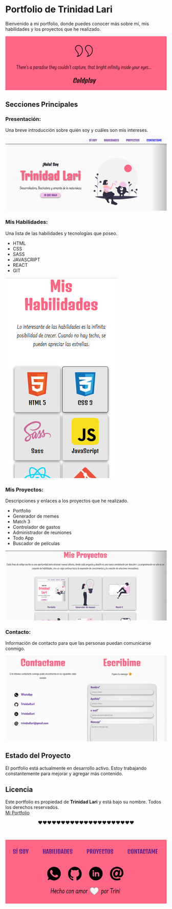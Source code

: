 

# Portfolio de Trinidad Lari
Bienvenido a mi portfolio, donde puedes conocer más sobre mí, mis habilidades y los proyectos que he realizado.

![Frase de Coldplay!](./assets/img/quote.png "Frase de Coldplay")

## Secciones Principales

### Presentación:
Una breve introducción sobre quién soy y cuáles son mis intereses.

![Presentación](./assets/img/presentation.png "Presentación")

### Mis Habilidades:
Una lista de las habilidades y tecnologías que poseo.
- HTML
- CSS
- SASS
- JAVASCRIPT
- REACT
- GIT

![Mis Habilidades](./assets/img/skills.png "Mis Habilidades")

### Mis Proyectos:
Descripciones y enlaces a los proyectos que he realizado. 
- Portfolio
- Generador de memes
- Match 3
- Controlador de gastos
- Administrador de reuniones
- Todo App
- Buscador de películas

![Mis proyectos](./assets/img/proyects.png "Mis proyectos")

### Contacto:
Información de contacto para que las personas puedan comunicarse conmigo.

![Contacto](./assets/img/contact.png "Contacto")

## Estado del Proyecto
El portfolio está actualmente en desarrollo activo. Estoy trabajando constantemente para mejorar y agregar más contenido.

## Licencia
Este portfolio es propiedad de **Trinidad Lari** y está bajo su nombre. Todos los derechos reservados.<br>
[Mi Portfolio][def] <br>

<p align="center">
❤️❤️❤️❤️❤️❤️❤️❤️❤️❤️❤️❤️❤️❤️❤️❤️❤️❤️❤️❤️❤️ 
</p><br>



![Hecho con amor](./assets/img/footer.png "Hecho con amor")


[def]: https://github.com/TrinidadLari/Portfolio
